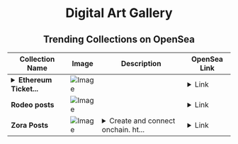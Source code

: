 <div align="center">

# Digital Art Gallery

## Trending Collections on OpenSea

| Collection Name                       | Image                                                                                     | Description                       | OpenSea Link                                                                                          |
|---------------------------------------|-------------------------------------------------------------------------------------------|-----------------------------------|--------------------------------------------------------------------------------------------------------|
| **<details><summary>Ethereum Ticket...</summary>Ethereum Ticket 24085</details>** | ![Image](https://i.seadn.io/s/raw/files/a5eb4f98b3264be43c77b7ded5e38810.gif?w=500&auto=format?w=200&auto=format) |  | <details><summary>Link</summary>[Ethereum Ticket 24085](https://opensea.io/collection/ethereum-ticket-24085)</details> |
| **Rodeo posts** | ![Image](https://i.seadn.io/s/raw/files/516a51029504b1c7b8984fba26673c24.jpg?w=500&auto=format?w=200&auto=format) |  | <details><summary>Link</summary>[Rodeo posts](https://opensea.io/collection/rodeo-posts-8213)</details> |
| **Zora Posts** | ![Image](https://i.seadn.io/s/raw/files/6974b0ae441697cb99578114e9ac2298.jpg?w=500&auto=format?w=200&auto=format) | <details><summary>Create and connect onchain. ht...</summary>Create and connect onchain. https://zora.co</details> | <details><summary>Link</summary>[Zora Posts](https://opensea.io/collection/zora-posts-19871)</details> |

</div>